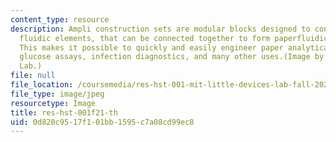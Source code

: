 ```yaml
---
content_type: resource
description: Ampli construction sets are modular blocks designed to contain paper-based
  fluidic elements, that can be connected together to form paperfluidic circuits.
  This makes it possible to quickly and easily engineer paper analytical devices for
  glucose assays, infection diagnostics, and many other uses.(Image by Little Devices
  Lab.)
file: null
file_location: /coursemedia/res-hst-001-mit-little-devices-lab-fall-2021/0d820c9517f101bb1595c7a08cd99ec8_res-hst-001f21-th.jpg
file_type: image/jpeg
resourcetype: Image
title: res-hst-001f21-th
uid: 0d820c95-17f1-01bb-1595-c7a08cd99ec8
---
```

